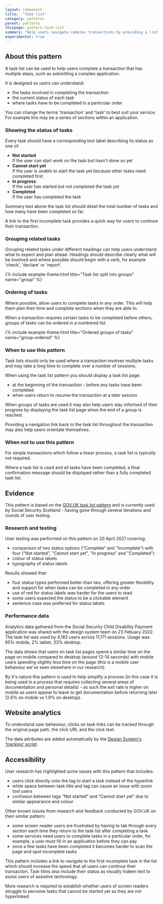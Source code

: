 ```yaml
---
layout: component
title:  "Task list"
category: patterns
parent: patterns
thispage: pattern.task-list
summary: "Help users navigate complex transactions by providing a list of tasks and their current states of completion."
experimental: true
---
```


## About this pattern

A task list can be used to help users complete a transaction that has multiple steps, such as submitting a complex application.

It is designed so users can understand:

- the tasks involved in completing the transaction
- the current status of each task
- where tasks have to be completed in a particular order

You can change the terms 'transaction' and 'task' to best suit your service. For example this may be a series of sections within an application.

### Showing the status of tasks

Every task should have a corresponding text label describing its status as one of:

- **Not started**<br>If the user can start work on the task but hasn't done so yet
- **Cannot start yet**<br>If the user is unable to start the task yet because other tasks need completed first
- **In progress**<br>If the user has started but not completed the task yet
- **Completed**<br>If the user has completed the task

Summary text above the task list should detail the total number of tasks and how many have been completed so far.

A link to the first incomplete task provides a quick way for users to continue their transaction. 

### Grouping related tasks

Grouping related tasks under different headings can help users understand what to expect and plan ahead. Headings should describe clearly what will be involved and where possible should begin with a verb, for example 'check', 'declare' or 'report'.

{% include example-frame.html title="Task list split into groups" name="group" %}

### Ordering of tasks

Where possible, allow users to complete tasks in any order. This will help them plan their time and complete sections when they are able to.

When a transaction requires certain tasks to be completed before others, groups of tasks can be ordered in a numbered list.

{% include example-frame.html title="Ordered groups of tasks" name="group-ordered" %}

### When to use this pattern

Task lists should only be used where a transaction involves multiple tasks and may take a long time to complete over a number of sessions.

When using the task list pattern you should display a task list page:

- at the beginning of the transaction - before any tasks have been completed
- when users return to resume the transaction at a later session

When groups of tasks are used it may also help users stay informed of their progress by displaying the task list page when the end of a group is reached.

Providing a navigation link back to the task list throughout the transaction may also help users orientate themselves.

### When not to use this pattern

For simple transactions which follow a linear process, a task list is typically not required.

Where a task list is used and all tasks have been completed, a final confirmation message should be displayed rather than a fully completed task list.

## Evidence

This pattern is based on the [GOV.UK task list pattern](https://design-system.service.gov.uk/patterns/task-list-pages/) and is currently used by Social Security Scotland - having gone through several iterations and rounds of user testing. 

### Research and testing

User testing was performed on this pattern on 20 April 2021 covering:

- comparison of two status options ("Complete" and "Incomplete") with four ("Not started", "Cannot start yet", "In progress" and "Completed")
- colour of status labels
- typography of status labels

Results showed that:

- four status types performed better than two, offering greater flexibility and support for when tasks can be completed in any order
- use of red for status labels was harder for the users to read
- some users expected the status to be a clickable element
- sentence case was preferred for status labels

### Performance data

Analytics data gathered from the Social Security Child Disability Payment application was shared with the design system team on 23 Febuary 2022. The task list was used by 4,183 users across 11,171 sessions. Usage was 65% mobile, 2% tablet, 33% desktop. 

The data shows that users on task list pages spend a similar time on the page on mobile compared to desktop (around 12-14 seconds) with mobile users spending slightly less time on the page (this is a mobile user behaviour we've seen elsewhere in our research). 

By it's nature this pattern is used to help simplify a process (in this case it is being used in a process that requires collecting several areas of documentation and personal details) - as such the exit rate is higher on mobile as users appear to leave to get documentation before returning later (2.6% on mobile vs 1.9% on desktop).

## Website analytics

To understand user behaviour, clicks on task links can be tracked through the original page path, the click URL and the click text.

The data attributes are added automatically by the [Design System's 'tracking' script](/get-started/tracking).

## Accessibility

User research has highlighted some issues with this pattern that includes:

- users click directly onto the tag to start a task instead of the hyperlink
- white space between task title and tag can cause an issue with zoom tool users
- confusion between tags “Not started” and “Cannot start yet” due to similar appearance and colour

Other known issues from research and feedback conducted by GOV.UK on their similar pattern: 

- some screen reader users are frustrated by having to tab through every section each time they return to the task list after completing a task
- some services need users to complete tasks in a particular order, for example, a user must fill in an application before they can pay
- once a few tasks have been completed it becomes harder to scan the page and spot incomplete tasks

This pattern includes a link to navigate to the first incomplete task in the list which should increase the speed that all users can continue their transaction. Task titles also include their status as visually hideen text to assist users of assistive technology.

More research is required to establish whether users of screen readers struggle to perceive tasks that cannot be started yet as they are not hyperlinked.